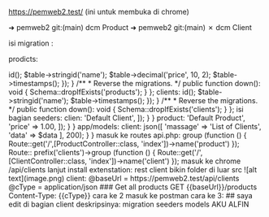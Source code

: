 
https://pemweb2.test/ (ini untuk membuka di chrome)

➜  pemweb2 git:(main) dcm Product
➜  pemweb2 git:(main) ✗ dcm Client

isi migration :

prodicts:

<?php

use Illuminate\Database\Migrations\Migration;
use Illuminate\Database\Schema\Blueprint;
use Illuminate\Support\Facades\Schema;

return new class extends Migration
{
    /**
     * Run the migrations.
     */
    public function up(): void
    {
        Schema::create('products', function (Blueprint $table) {
            $table->id();
            $table->stringid('name');
            $table->decimal('price', 10, 2);
            $table->timestamps();
        });
    }

    /**
     * Reverse the migrations.
     */
    public function down(): void
    {
        Schema::dropIfExists('products');
    }
};

clients:

<?php

use Illuminate\Database\Migrations\Migration;
use Illuminate\Database\Schema\Blueprint;
use Illuminate\Support\Facades\Schema;

return new class extends Migration
{
    /**
     * Run the migrations.
     */
    public function up(): void
    {
        Schema::create('clients', function (Blueprint $table) {
            $table->id();
            $table->stringid('name');
            $table->timestamps();
        });
    }

    /**
     * Reverse the migrations.
     */
    public function down(): void
    {
        Schema::dropIfExists('clients');
    }
};

isi bagian seeders:

clien:

<?php

namespace Database\Seeders;

use App\Models\Client;
use Illuminate\Database\Console\Seeds\WithoutModelEvents;
use Illuminate\Database\Seeder;

class ClientSeeder extends Seeder
{
    /**
     * Run the database seeds.
     */
    public function run(): void
    {
        Client::firstOrCreate([
            'name' => 'Default Client',
        ]);
    }
}


product:

<?php

namespace Database\Seeders;

use App\Models\Product;
use Illuminate\Database\Console\Seeds\WithoutModelEvents;
use Illuminate\Database\Seeder;

class ProductSeeder extends Seeder
{
    /**
     * Run the database seeds.
     */
    public function run(): void
    {
        Product::firstOrCreate([
            'name' => 'Default Product',
            'price' => 1.00,
        ]);
    }
}

app/models:

client:

<?php

namespace App\Models;

use Illuminate\Database\Eloquent\Model;

class Client extends Model
{
    protected $fillable = [
        'name',
    ];
}


product:

<?php

namespace App\Models;

use Illuminate\Database\Eloquent\Model;

class Product extends Model
{
    protected $fillable = [
        'name',
        'price',
    ];
}


sudah dan lanjut api,masuk ke app/http/controler/

claientcontroller.php:

<?php


namespace App\Http\Controllers;

use Illuminate\Http\Request;

class ClientController extends Controller
{
    public function index()
    {
        $data = Client::all();
        return response()->json([
            'massage' => 'List of Clients',
            'data' => $data
        ], 200);
    }
}

masuk ke routes api.php:

<?php

use Illuminate\Support\Facades\Route;

Route:: prefix('products')->group (function () {
   Route::get('/',[ProductController::class, 'index'])->name('product')
});

Route:: prefix('clients')->group (function () {
    Route::get('/',[ClientController::class, 'index'])->name('client')
 });

masuk ke chrome /api/clients

lanjut install extenstation: rest client


bikin folder di luar src
![alt text](image.png)

client:
@baseUrl = https://pemweb2.test/api/clients

@cType = application/json

### Get all products

GET {{baseUrl}}/products
Content-Type: {{cType}}


cara ke 2
masuk ke postman


cara ke 3:


## saya edit di bagian client deskripsinya:

migration
seeders
models

AKU ALFIN
